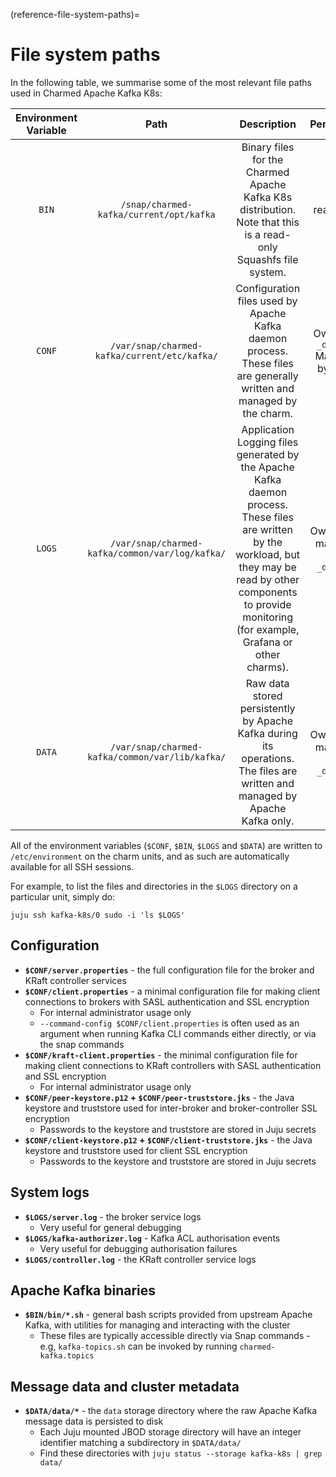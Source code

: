 (reference-file-system-paths)=
# File system paths

In the following table, we summarise some of the most relevant file paths used in Charmed Apache Kafka K8s:

| Environment Variable |                       Path                       |                                                                                                                   Description                                                                                                                   |                Permission                |
|:--------------------:|:------------------------------------------------:|:-----------------------------------------------------------------------------------------------------------------------------------------------------------------------------------------------------------------------------------------------:|:----------------------------------------:|
|         `BIN`        |      `/snap/charmed-kafka/current/opt/kafka`     |                                                                   Binary files for the Charmed Apache Kafka K8s distribution. Note that this is a read-only Squashfs file system.                                                                   |                 read-only                |
|        `CONF`        |   `/var/snap/charmed-kafka/current/etc/kafka/`   |                                                               Configuration files used by Apache Kafka daemon process. These files are generally written and managed by the charm.                                                              | Owned by `_daemon_` Managed by  `charm`  |
|        `LOGS`        |  `/var/snap/charmed-kafka/common/var/log/kafka/` |            Application Logging files generated by the Apache Kafka daemon process.  These files are written by the workload, but they may be read by other  components to provide monitoring (for example, Grafana or other charms).            |      Owned and managed by `_daemon_`     |
|        `DATA`        |  `/var/snap/charmed-kafka/common/var/lib/kafka/` |                                                           Raw data stored persistently by Apache Kafka during its operations. The files are written and managed by Apache Kafka only.                                                           |     Owned and managed by  `_daemon_`     |

All of the environment variables (`$CONF`, `$BIN`, `$LOGS` and `$DATA`) are written to `/etc/environment` on the charm units, and as such are automatically available for all SSH sessions.

For example, to list the files and directories in the `$LOGS` directory on a particular unit, simply do:

```shell
juju ssh kafka-k8s/0 sudo -i 'ls $LOGS'
```

## Configuration

- **`$CONF/server.properties`** - the full configuration file for the broker and KRaft controller services
- **`$CONF/client.properties`** - a minimal configuration file for making client connections to brokers with SASL authentication and SSL encryption
    - For internal administrator usage only
    - `--command-config $CONF/client.properties` is often used as an argument when running Kafka CLI commands either directly, or via the snap commands
- **`$CONF/kraft-client.properties`** - the minimal configuration file for making client connections to KRaft controllers with SASL authentication and SSL encryption
    - For internal administrator usage only
- **`$CONF/peer-keystore.p12` + `$CONF/peer-truststore.jks`** - the Java keystore and truststore used for inter-broker and broker-controller SSL encryption
    - Passwords to the keystore and truststore are stored in Juju secrets
- **`$CONF/client-keystore.p12` + `$CONF/client-truststore.jks`** - the Java keystore and truststore used for client SSL encryption
    - Passwords to the keystore and truststore are stored in Juju secrets

## System logs

- **`$LOGS/server.log`** - the broker service logs
    - Very useful for general debugging
- **`$LOGS/kafka-authorizer.log`** - Kafka ACL authorisation events
    - Very useful for debugging authorisation failures
- **`$LOGS/controller.log`** - the KRaft controller service logs

## Apache Kafka binaries

- **`$BIN/bin/*.sh`** - general bash scripts provided from upstream Apache Kafka, with utilities for managing and interacting with the cluster
    - These files are typically accessible directly via Snap commands - e.g, `kafka-topics.sh` can be invoked by running `charmed-kafka.topics`

## Message data and cluster metadata

- **`$DATA/data/*`** - the `data` storage directory where the raw Apache Kafka message data is persisted to disk
    - Each Juju mounted JBOD storage directory will have an integer identifier matching a subdirectory in `$DATA/data/`
    - Find these directories with `juju status --storage kafka-k8s | grep data/`
